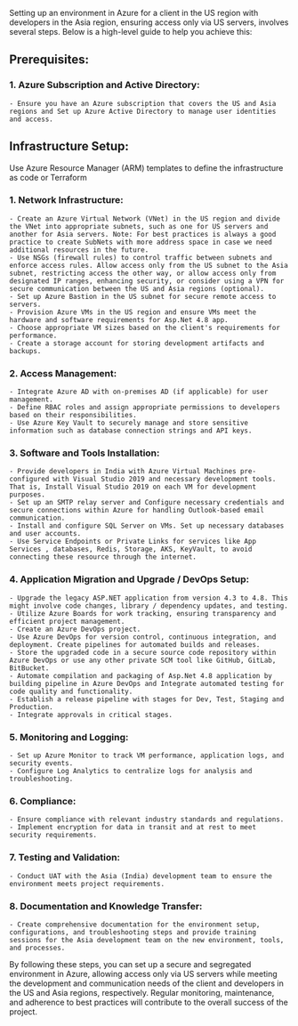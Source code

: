 Setting up an environment in Azure for a client in the US region with developers in the Asia region, ensuring access only via US servers, involves several steps. Below is a high-level guide to help you achieve this:

## Prerequisites:
### 1. Azure Subscription and Active Directory:
    - Ensure you have an Azure subscription that covers the US and Asia regions and Set up Azure Active Directory to manage user identities and access.

## Infrastructure Setup:
Use Azure Resource Manager (ARM) templates to define the infrastructure as code or Terraform
### 1. Network Infrastructure:
    - Create an Azure Virtual Network (VNet) in the US region and divide the VNet into appropriate subnets, such as one for US servers and another for Asia servers. Note: For best practices is always a good practice to create SubNets with more address space in case we need additional resources in the future. 
    - Use NSGs (firewall rules) to control traffic between subnets and enforce access rules. Allow access only from the US subnet to the Asia subnet, restricting access the other way, or allow access only from designated IP ranges, enhancing security, or consider using a VPN for secure communication between the US and Asia regions (optional).
    - Set up Azure Bastion in the US subnet for secure remote access to servers.
    - Provision Azure VMs in the US region and ensure VMs meet the hardware and software requirements for Asp.Net 4.8 app.
    - Choose appropriate VM sizes based on the client's requirements for performance.
    - Create a storage account for storing development artifacts and backups.

### 2. Access Management:
    - Integrate Azure AD with on-premises AD (if applicable) for user management.
    - Define RBAC roles and assign appropriate permissions to developers based on their responsibilities.
    - Use Azure Key Vault to securely manage and store sensitive information such as database connection strings and API keys.

### 3. Software and Tools Installation:
    - Provide developers in India with Azure Virtual Machines pre-configured with Visual Studio 2019 and necessary development tools. That is, Install Visual Studio 2019 on each VM for development purposes.
    - Set up an SMTP relay server and Configure necessary credentials and secure connections within Azure for handling Outlook-based email communication.
    - Install and configure SQL Server on VMs. Set up necessary databases and user accounts.
    - Use Service Endpoints or Private Links for services like App Services , databases, Redis, Storage, AKS, KeyVault, to avoid connecting these resource through the internet. 

### 4. Application Migration and Upgrade / DevOps Setup:
    - Upgrade the legacy ASP.NET application from version 4.3 to 4.8. This might involve code changes, library / dependency updates, and testing.
    - Utilize Azure Boards for work tracking, ensuring transparency and efficient project management.
    - Create an Azure DevOps project.
    - Use Azure DevOps for version control, continuous integration, and deployment. Create pipelines for automated builds and releases.
    - Store the upgraded code in a secure source code repository within Azure DevOps or use any other private SCM tool like GitHub, GitLab, BitBucket.
    - Automate compilation and packaging of Asp.Net 4.8 application by building pipeline in Azure DevOps and Integrate automated testing for code quality and functionality.
    - Establish a release pipeline with stages for Dev, Test, Staging and Production.
    - Integrate approvals in critical stages.

### 5. Monitoring and Logging:
    - Set up Azure Monitor to track VM performance, application logs, and security events.
    - Configure Log Analytics to centralize logs for analysis and troubleshooting.

### 6. Compliance:
    - Ensure compliance with relevant industry standards and regulations.
    - Implement encryption for data in transit and at rest to meet security requirements.

### 7. Testing and Validation:
    - Conduct UAT with the Asia (India) development team to ensure the environment meets project requirements.

### 8. Documentation and Knowledge Transfer:
    - Create comprehensive documentation for the environment setup, configurations, and troubleshooting steps and provide training sessions for the Asia development team on the new environment, tools, and processes.

By following these steps, you can set up a secure and segregated environment in Azure, allowing access only via US servers while meeting the development and communication needs of the client and developers in the US and Asia regions, respectively. Regular monitoring, maintenance, and adherence to best practices will contribute to the overall success of the project.

